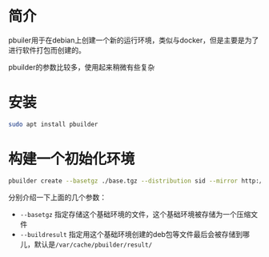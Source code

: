 # 简介
pbuiler用于在debian上创建一个新的运行环境，类似与docker，但是主要是为了进行软件打包而创建的。

pbuilder的参数比较多，使用起来稍微有些复杂

# 安装
```bash
sudo apt install pbuilder
```

# 构建一个初始化环境
```bash
pbuilder create --basetgz ./base.tgz --distribution sid --mirror http://mirrors.163.com/debian --architecture amd64 --components main contrib non-free 
```

分别介绍一下上面的几个参数：  
* `--basetgz` 指定存储这个基础环境的文件，这个基础环境被存储为一个压缩文件
* `--buildresult` 指定用这个基础环境创建的deb包等文件最后会被存储到哪儿，默认是`/var/cache/pbuilder/result/`